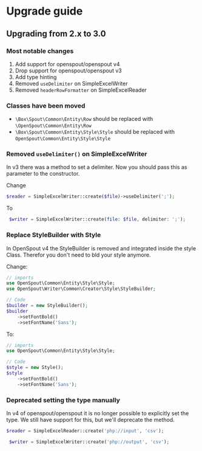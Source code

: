 # Upgrade guide

## Upgrading from 2.x to 3.0


### Most notable changes

1. Add support for openspout/openspout v4
2. Drop support for openspout/openspout v3
3. Add type hinting
4. Removed `useDelimiter` on SimpleExcelWriter
5. Removed `headerRowFormatter` on SimpleExcelReader

### Classes have been moved

- `\Box\Spout\Common\Entity\Row` should be replaced with `\OpenSpout\Common\Entity\Row`
- `\Box\Spout\Common\Entity\Style\Style` should be replaced with `OpenSpout\Common\Entity\Style\Style`

### Removed `useDelimiter()` on SimpleExcelWriter

In v3 there was a method to set a delimiter. Now you should pass this as parameter to the constructor.

Change
```php
$reader = SimpleExcelWriter::create($file)->useDelimiter(';');
```

To
```php
 $writer = SimpleExcelWriter::create(file: $file, delimiter: ';');
```

### Replace StyleBuilder with Style
In OpenSpout v4 the StyleBuilder is removed and integrated inside the style Class. Therefor you don't need to bld your style anymore.

Change:
```php
// imports
use OpenSpout\Common\Entity\Style\Style;
use OpenSpout\Writer\Common\Creator\Style\StyleBuilder;

// Code
$builder = new StyleBuilder();
$builder
    ->setFontBold()
    ->setFontName('Sans');
```

To:
```php
// imports
use OpenSpout\Common\Entity\Style\Style;

// Code
$style = new Style();
$style
    ->setFontBold()
    ->setFontName('Sans');
```

### Deprecated setting the type manually

In v4 of openspout/openspout it is no longer possible to explicitly set the type.
We still have support for this, but we'll deprecate the method.

```php
$reader = SimpleExcelReader::create('php://input', 'csv');
```

```php
 $writer = SimpleExcelWriter::create('php://output', 'csv');
```
